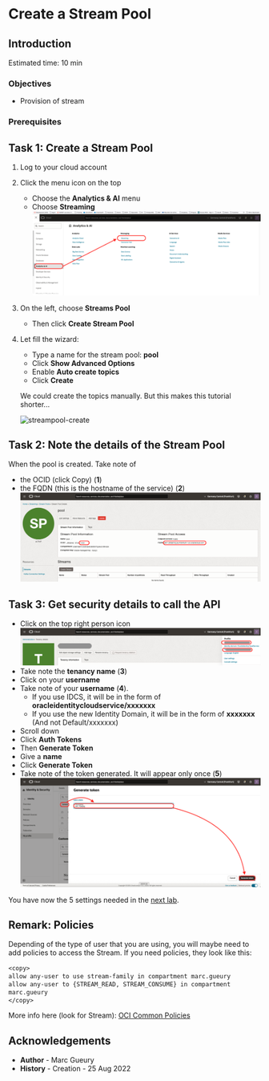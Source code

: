 
# Create a Stream Pool

## Introduction

Estimated time: 10 min

### Objectives

- Provision of stream

### Prerequisites

## Task 1: Create a Stream Pool

1. Log to your cloud account
2. Click the menu icon on the top
     - Choose the **Analytics & AI** menu
     - Choose **Streaming**
     ![streaming-menu](images/streaming-menu.png)
3. On the left, choose **Streams Pool**
     - Then click **Create Stream Pool**
4. Let fill the wizard:
     - Type a name for the stream pool: **pool**
     - Click **Show Advanced Options**
     - Enable **Auto create topics**
     - Click **Create**

     We could create the topics manually. But this makes this tutorial shorter...
      
     ![streampool-create](images/streampool-create.png)

## Task 2: Note the details of the Stream Pool

When the pool is created. Take note of 
- the OCID (click Copy) (**1**)
- the FQDN (this is the hostname of the service) (**2**)
  ![streampool-details](images/streampool-details.png)

## Task 3: Get security details to call the API

- Click on the top right person icon 
   ![streaming-security1](images/streaming-security1.png)
- Take note the **tenancy name** (**3**)
- Click on your **username** 
- Take note of your **username** (**4**). 
    - If you use IDCS, it will be in the form of **oracleidentitycloudservice/xxxxxxx**
    - If you use the new Identity Domain, it will be in the form of **xxxxxxx** (And not Default/xxxxxxx)
- Scroll down
- Click **Auth Tokens**
- Then **Generate Token**
- Give a **name**
- Click **Generate Token**
- Take note of the token generated. It will appear only once (**5**)
    ![streaming-security2](images/streaming-security2.png)

You have now the 5 settings needed in the [next lab](#next).

## Remark: Policies

Depending of the type of user that you are using, you will maybe need to add policies to access the Stream.
If you need policies, they look like this:

```
<copy>
allow any-user to use stream-family in compartment marc.gueury	
allow any-user to {STREAM_READ, STREAM_CONSUME} in compartment marc.gueury
</copy>
```

More info here (look for Stream): [OCI Common Policies](https://docs.oracle.com/en-us/iaas/Content/Identity/Concepts/commonpolicies.htm#)

## Acknowledgements

- **Author** - Marc Gueury
- **History** - Creation - 25 Aug 2022

